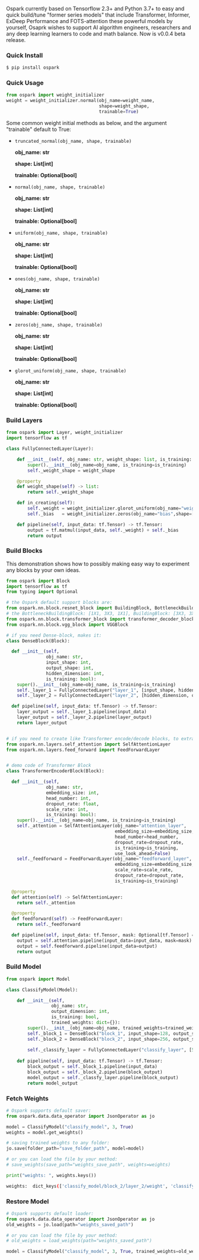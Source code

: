 Ospark currently based on Tensorflow 2.3+ and Python 3.7+ to easy and quick build/tune "former series models" that include Transformer, Informer, ExDeep Performance and FOTS-attention these powerful models by yourself, Osaprk wishes to support AI algorithm engineers, researchers and any deep learning learners to code and math balance. Now is v0.0.4 beta release.

### Quick Install

```bash
$ pip install ospark
```

### Quick Usage
```python
from ospark import weight_initializer
weight = weight_initializer.normal(obj_name=weight_name,
                                   shape=weight_shape,
                                   trainable=True)
```

Some common weight initial methods as below, and the argument "trainable" default to True:

- `truncated_normal(obj_name, shape, trainable)`
    
    **obj_name: str**
    
    **shape: List[int]**
    
    **trainable: Optional[bool]**
    

- `normal(obj_name, shape, trainable)`
    
    **obj_name: str**
    
    **shape: List[int]**
    
    **trainable: Optional[bool]**
   
 
- `uniform(obj_name, shape, trainable)`
    
    **obj_name: str**
    
    **shape: List[int]**
    
    **trainable: Optional[bool]**
    

- `ones(obj_name, shape, trainable)`
    
    **obj_name: str**
    
    **shape: List[int]**
    
    **trainable: Optional[bool]**
    

- `zeros(obj_name, shape, trainable)`
    
    **obj_name: str**
    
    **shape: List[int]**
    
    **trainable: Optional[bool]**
    

- `glorot_uniform(obj_name, shape, trainable)`
    
    **obj_name: str**
    
    **shape: List[int]**
    
    **trainable: Optional[bool]**
    

### Build Layers

```python
from ospark import Layer, weight_initializer
import tensorflow as tf

class FullyConnectedLayer(Layer):

    def __init__(self, obj_name: str, weight_shape: list, is_training: bool):
	    super().__init__(obj_name=obj_name, is_training=is_training)
	    self._weight_shape = weight_shape

    @property
    def weight_shape(self) -> list:
        return self._weight_shape

    def in_creating(self):
        self._weight = weight_initializer.glorot_uniform(obj_name="weight", shape=[128,128], trainable=True)
        self._bias   = weight_initializer.zeros(obj_name="bias",shape=[128],trainable=True)

    def pipeline(self, input_data: tf.Tensor) -> tf.Tensor:
        output = tf.matmul(input_data, self._weight) + self._bias
        return output

```

### Build Blocks

This demonstration shows how to possibly making easy way to experiment any blocks by your own ideas.

```python
from ospark import Block
import tensorflow as tf
from typing import Optional

# the Ospark default support blocks are:
from ospark.nn.block.resnet_block import BuildingBlock, BottleneckBuildingBlock,
# the BottleneckBuildingBlock: [1X1, 3X3, 1X1], BuildingBlock: [3X3, 3X3]
from ospark.nn.block.transformer_block import transformer_decoder_block, transformer_encoder_block
from ospark.nn.block.vgg_block import VGGBlock

# if you need Dense-block, makes it:
class DenseBlock(Block):

  def __init__(self,
               obj_name: str,
               input_shape: int,
               output_shape: int,
               hidden_dimension: int,
               is_training: bool):
    super().__init__(obj_name=obj_name, is_training=is_training)
    self._layer_1 = FullyConnectedLayer("layer_1", [input_shape, hidden_dimension], is_training)
    self._layer_2 = FullyConnectedLayer("layer_2", [hidden_dimension, output_shape], is_training)

  def pipeline(self, input_data: tf.Tensor) -> tf.Tensor:
    layer_output = self._layer_1.pipeline(input_data)
    layer_output = self._layer_2.pipeline(layer_output)
    return layer_output


# if you need to create like Transformer encode/decode blocks, to extra import 2 modeules then doing something as below demo code:
from ospark.nn.layers.self_attention import SelfAttentionLayer
from ospark.nn.layers.feed_forward import FeedForwardLayer


# demo code of Transformer Block
class TransformerEncoderBlock(Block):

  def __init__(self,
               obj_name: str,
               embedding_size: int,
               head_number: int,
               dropout_rate: float,
               scale_rate: int,
               is_training: bool):
    super().__init__(obj_name=obj_name, is_training=is_training)
    self._attention = SelfAttentionLayer(obj_name="attention_layer",
                                         embedding_size=embedding_size,
                                         head_number=head_number,
                                         dropout_rate=dropout_rate,
                                         is_training=is_training,
                                         use_look_ahead=False)
    self._feedforward = FeedForwardLayer(obj_name="feedforward_layer",
                                         embedding_size=embedding_size,
                                         scale_rate=scale_rate,
                                         dropout_rate=dropout_rate,
                                         is_training=is_training)

  @property
  def attention(self) -> SelfAttentionLayer:
    return self._attention

  @property
  def feedforward(self) -> FeedForwardLayer:
    return self._feedforward

  def pipeline(self, input_data: tf.Tensor, mask: Optional[tf.Tensor] = None) -> tf.Tensor:
    output = self.attention.pipeline(input_data=input_data, mask=mask)
    output = self.feedforward.pipeline(input_data=output)
    return output

```

### Build Model

```python
from ospark import Model

class ClassifyModel(Model):

    def __init__(self, 
                 obj_name: str, 
                 output_dimension: int,
                 is_training: bool,
                 trained_weights: dict={}):
        super().__init__(obj_name=obj_name, trained_weights=trained_weights, is_training=is_training)
        self._block_1 = DenseBlock("block_1", input_shape=128, output_shape=64, hidden_dimension=256, is_training=is_training)
        self._block_2 = DenseBlock("block_2", input_shape=256, output_shape=128, hidden_dimension=512, is_training=is_training)
    
        self._classify_layer = FullyConnectedLayer("classify_layer", [512, output_dimension], is_training=is_training)
        
    def pipeline(self, input_data: tf.Tensor) -> tf.Tensor:
        block_output = self._block_1.pipeline(input_data)
        block_output = self._block_2.pipeline(block_output)
        model_output = self._classfy_layer.pipeline(block_output)
        return model_output
```

### Fetch Weights

```python
# Ospark supports default saver:
from ospark.data.data_operator import JsonOperator as jo

model = ClassifyModel("classify_model", 3, True)
weights = model.get_weights()

# saving trained weights to any folder:
jo.save(folder_path="save_folder_path", model=model)

# or you can load the file by your method:
# save_weights(save_path="weights_save_path", weights=weights)

print("weights: ", weights.keys())
```
```bash
weights:  dict_keys(['classify_model/block_2/layer_2/weight', 'classify_model/block_2/layer_2/bias', 'classify_model/block_2/layer_1/weight', 'classify_model/block_2/layer_1/bias', 'classify_model/block_1/layer_2/weight', 'classify_model/block_1/layer_2/bias', 'classify_model/block_1/layer_1/weight', 'classify_model/block_1/layer_1/bias', 'classify_model/classify_layer/weight', 'classify_model/classify_layer/bias'])
```

### Restore Model

```python
# Ospark supports default loader:
from ospark.data.data_operator import JsonOperator as jo
old_weights = jo.load(path="weights_saved_path")

# or you can load the file by your method:
# old_weights = load_weights(path="weights_saved_path")

model = ClassifyModel("classify_model", 3, True, trained_weights=old_weights)
```



